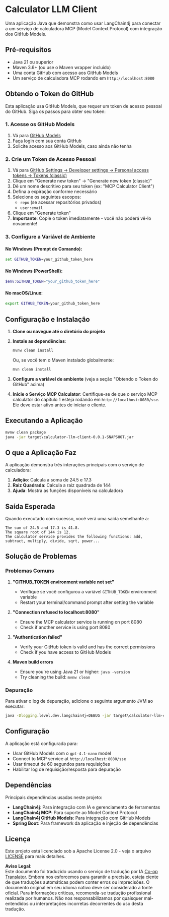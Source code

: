<!--
CO_OP_TRANSLATOR_METADATA:
{
  "original_hash": "ac2459c0d5cc823922e3d9240a95028c",
  "translation_date": "2025-06-11T13:25:36+00:00",
  "source_file": "03-GettingStarted/03-llm-client/solution/java/README.md",
  "language_code": "br"
}
-->
# Calculator LLM Client

Uma aplicação Java que demonstra como usar LangChain4j para conectar a um serviço de calculadora MCP (Model Context Protocol) com integração dos GitHub Models.

## Pré-requisitos

- Java 21 ou superior
- Maven 3.6+ (ou use o Maven wrapper incluído)
- Uma conta GitHub com acesso aos GitHub Models
- Um serviço de calculadora MCP rodando em `http://localhost:8080`

## Obtendo o Token do GitHub

Esta aplicação usa GitHub Models, que requer um token de acesso pessoal do GitHub. Siga os passos para obter seu token:

### 1. Acesse os GitHub Models
1. Vá para [GitHub Models](https://github.com/marketplace/models)
2. Faça login com sua conta GitHub
3. Solicite acesso aos GitHub Models, caso ainda não tenha

### 2. Crie um Token de Acesso Pessoal
1. Vá para [GitHub Settings → Developer settings → Personal access tokens → Tokens (classic)](https://github.com/settings/tokens)
2. Clique em "Generate new token" → "Generate new token (classic)"
3. Dê um nome descritivo para seu token (ex: "MCP Calculator Client")
4. Defina a expiração conforme necessário
5. Selecione os seguintes escopos:
   - `repo` (se acessar repositórios privados)
   - `user:email`
6. Clique em "Generate token"
7. **Importante**: Copie o token imediatamente - você não poderá vê-lo novamente!

### 3. Configure a Variável de Ambiente

#### No Windows (Prompt de Comando):
```cmd
set GITHUB_TOKEN=your_github_token_here
```

#### No Windows (PowerShell):
```powershell
$env:GITHUB_TOKEN="your_github_token_here"
```

#### No macOS/Linux:
```bash
export GITHUB_TOKEN=your_github_token_here
```

## Configuração e Instalação

1. **Clone ou navegue até o diretório do projeto**

2. **Instale as dependências**:
   ```cmd
   mvnw clean install
   ```
   Ou, se você tem o Maven instalado globalmente:
   ```cmd
   mvn clean install
   ```

3. **Configure a variável de ambiente** (veja a seção "Obtendo o Token do GitHub" acima)

4. **Inicie o Serviço MCP Calculator**:
   Certifique-se de que o serviço MCP calculator do capítulo 1 esteja rodando em `http://localhost:8080/sse`. Ele deve estar ativo antes de iniciar o cliente.

## Executando a Aplicação

```cmd
mvnw clean package
java -jar target\calculator-llm-client-0.0.1-SNAPSHOT.jar
```

## O que a Aplicação Faz

A aplicação demonstra três interações principais com o serviço de calculadora:

1. **Adição**: Calcula a soma de 24.5 e 17.3  
2. **Raiz Quadrada**: Calcula a raiz quadrada de 144  
3. **Ajuda**: Mostra as funções disponíveis na calculadora

## Saída Esperada

Quando executado com sucesso, você verá uma saída semelhante a:

```
The sum of 24.5 and 17.3 is 41.8.
The square root of 144 is 12.
The calculator service provides the following functions: add, subtract, multiply, divide, sqrt, power...
```

## Solução de Problemas

### Problemas Comuns

1. **"GITHUB_TOKEN environment variable not set"**  
   - Verifique se você configurou a variável `GITHUB_TOKEN` environment variable
   - Restart your terminal/command prompt after setting the variable

2. **"Connection refused to localhost:8080"**
   - Ensure the MCP calculator service is running on port 8080
   - Check if another service is using port 8080

3. **"Authentication failed"**
   - Verify your GitHub token is valid and has the correct permissions
   - Check if you have access to GitHub Models

4. **Maven build errors**
   - Ensure you're using Java 21 or higher: `java -version`
   - Try cleaning the build: `mvnw clean`

### Depuração

Para ativar o log de depuração, adicione o seguinte argumento JVM ao executar:
```cmd
java -Dlogging.level.dev.langchain4j=DEBUG -jar target\calculator-llm-client-0.0.1-SNAPSHOT.jar
```

## Configuração

A aplicação está configurada para:  
- Usar GitHub Models com o `gpt-4.1-nano` model
- Connect to MCP service at `http://localhost:8080/sse`  
- Usar timeout de 60 segundos para requisições  
- Habilitar log de requisição/resposta para depuração

## Dependências

Principais dependências usadas neste projeto:  
- **LangChain4j**: Para integração com IA e gerenciamento de ferramentas  
- **LangChain4j MCP**: Para suporte ao Model Context Protocol  
- **LangChain4j GitHub Models**: Para integração com GitHub Models  
- **Spring Boot**: Para framework da aplicação e injeção de dependências

## Licença

Este projeto está licenciado sob a Apache License 2.0 - veja o arquivo [LICENSE](../../../../../../03-GettingStarted/03-llm-client/solution/java/LICENSE) para mais detalhes.

**Aviso Legal**:  
Este documento foi traduzido usando o serviço de tradução por IA [Co-op Translator](https://github.com/Azure/co-op-translator). Embora nos esforcemos para garantir a precisão, esteja ciente de que traduções automáticas podem conter erros ou imprecisões. O documento original em seu idioma nativo deve ser considerado a fonte oficial. Para informações críticas, recomenda-se tradução profissional realizada por humanos. Não nos responsabilizamos por quaisquer mal-entendidos ou interpretações incorretas decorrentes do uso desta tradução.